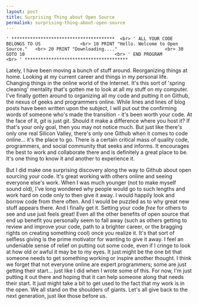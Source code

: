 ```yaml
---
layout: post
title: Surprising Thing about Open Source
permalink: surprising-thing-about-open-source
---
```


`' ***************************************  <br>
' ALL YOUR CODE BELONGS TO US               <br>
10 PRINT "Hello. Welcome to Open Source."   <br>
20 PRINT "Downloading...."                  <br>
30 GOTO 10                                  <br>
' END PROGRAM                               <br>
' ***************************************`  <br>


Lately, I have been moving a bunch of stuff around. Reorganizing things at home. Looking at my current career and things in my personal life. Changing things in the online world of the Internet. It's this sort of 'spring cleaning' mentality that's gotten me to look at all my stuff on my computer.  I've finally gotten around to organizing all my code and putting it on Github, the nexus of geeks and programmers online. While lines and lines of blog posts have been written upon the subject, I will put out the confirming words of someone who's made the transition - it's been worth your code.  At the face of it, *git* is just git. Should it make a difference where you host it? If that's your only goal, then you may not notice much.  But just like there's only one real Silicon Valley, there's only one Github when it comes to code online... it's the place to go.  There is a certain critical mass of quality code, programmers, and social community that seeks and informs. It encourages the best to work and collaborate there and is definitely a great place to be.  It's one thing to know it and another to experience it.

But I did make one surprising discovery along the way to Github about open sourcing your code. It's great working with others online and seeing everyone else's work. When I was much younger (not to make myself sound old), I've long wondered why people would go to such lengths and work hard on code only to then give it away.  I would happily look and borrow code from there often.  And I would be puzzled as to why great new stuff appears there. And I finally get it. Setting your code *free* for others to see and use just feels great! Even all the other benefits of open source that end up benefit you personally seem to fall away (such as others getting to review and improve your code, path to a brighter career, or the bragging rights on creating something cool) once you realize it. It's that sort of selfless giving is the prime motivator for wanting to give it away. I feel an undeniable sense of relief on putting out some code, even if I cringe to look at how old or awful it may be to my eyes.  It just might be the one bit that someone needs to get something working or inspire another thought.  I think we forget that not everyone online are expert programmers; some are just getting their start... just like I did when I wrote some of this. For now, I'm just putting it out there and hoping that it can help someone along that needs their start.  It just might take a bit to get used to the fact that my work is in the open.  We all stand on the shoulders of giants.  Let's all give back to the next generation, just like those before us.
